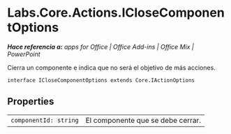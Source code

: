 
# Labs.Core.Actions.ICloseComponentOptions

 _**Hace referencia a:** apps for Office | Office Add-ins | Office Mix | PowerPoint_

Cierra un componente e indica que no será el objetivo de más acciones.

```
interface ICloseComponentOptions extends Core.IActionOptions
```


## Properties


|||
|:-----|:-----|
| `componentId: string`|El componente que se debe cerrar.|
